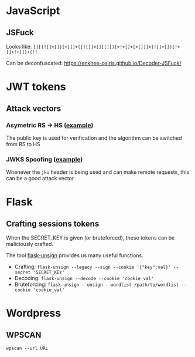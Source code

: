# JavaScript
## JSFuck
Looks like: `[][(![]+[])[+[]]+([![]]+[][[]])[+!+[]+[+[]]]+(![]+[])[!+[]+!+[]]+(!!`

Can be deconfuscated: https://enkhee-osiris.github.io/Decoder-JSFuck/

# JWT tokens
## Attack vectors
### Asymetric RS -> HS ([example](https://www.nccgroup.trust/uk/about-us/newsroom-and-events/blogs/2019/january/jwt-attack-walk-through/))
The public key is used for verification and the algorithm can be switched from RS to HS
### JWKS Spoofing ([example](https://www.youtube.com/watch?v=KUyuvnez0ks))
Whenever the `jku` header is being used and can make remote requests, this can be a good attack vector

# Flask
## Crafting sessions tokens
When the SECRET_KEY is given (or bruteforced), these tokens can be maliciously crafted.

The tool [flask-unsign](https://github.com/Paradoxis/Flask-Unsign) provides us many useful functions.
- Crafting: `flask-unsign --legacy --sign --cookie '{"key":val}' --secret 'SECRET_KEY'`
- Decoding: `flask-unsign --decode --cookie 'cookie_val'`
- Bruteforcing: `flask-unsign --unsign --wordlist /path/to/wordlist --cookie 'cookie_val'`

# Wordpress
## WPSCAN
`wpscan --url URL`
